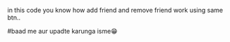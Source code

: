 in this code you know how add friend and remove friend work using same btn.. 











#baad me aur upadte karunga isme😁
